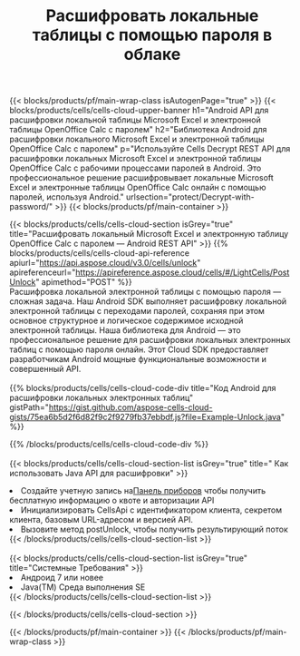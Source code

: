 ﻿---
title: Расшифровать локальные таблицы с помощью пароля в облаке
description:  Облачные API и SDK для разблокировки Microsoft Excel и OpenOffice Calc. Электронные таблицы расшифровываются Cells Облаком API. SDK поддерживает различные языки разработки. Среди них Android, C#, Go, Java, NodeJS, Perl, PHP, Python, Ruby и swift.
url: /ru/android/protect/decrypt-with-password/
---
{{< blocks/products/pf/main-wrap-class isAutogenPage="true" >}}
{{< blocks/products/cells/cells-cloud-upper-banner h1="Android API для расшифровки локальной таблицы Microsoft Excel и электронной таблицы OpenOffice Calc с паролем" h2="Библиотека Android для расшифровки локального Microsoft Excel и электронной таблицы OpenOffice Calc с паролем" p="Используйте Cells Decrypt REST API для расшифровки локальных Microsoft Excel и электронной таблицы OpenOffice Calc с рабочими процессами паролей в Android. Это профессиональное решение расшифровывает локальные Microsoft Excel и электронные таблицы OpenOffice Calc онлайн с помощью паролей, используя Android." urlsection="protect/Decrypt-with-password/" >}}
{{< blocks/products/pf/main-container >}}

{{< blocks/products/cells/cells-cloud-section isGrey="true" title="Расшифровать локальный Microsoft Excel и электронную таблицу OpenOffice Calc с паролем — Android REST API" >}}
{{% blocks/products/cells/cells-cloud-api-reference apiurl="https://api.aspose.cloud/v3.0/cells/unlock" apireferenceurl="https://apireference.aspose.cloud/cells/#/LightCells/PostUnlock" apimethod="POST" %}}
<br/>
Расшифровка локальной электронной таблицы с помощью пароля — сложная задача. Наш Android SDK выполняет расшифровку локальной электронной таблицы с переходами паролей, сохраняя при этом основное структурное и логическое содержимое исходной электронной таблицы. Наша библиотека для Android — это профессиональное решение для расшифровки локальных электронных таблиц с помощью пароля онлайн. Этот Cloud SDK предоставляет разработчикам Android мощные функциональные возможности и совершенный API.
<br/>
<br/>
{{% blocks/products/cells/cells-cloud-code-div title="Код Android для расшифровки локальных электронных таблиц" gistPath="https://gist.github.com/aspose-cells-cloud-gists/75ea6b5d2f6d82f9c2f9279fb37ebbdf.js?file=Example-Unlock.java" %}}
  
{{% /blocks/products/cells/cells-cloud-code-div %}}
<br/>
<br/>
{{< blocks/products/cells/cells-cloud-section-list isGrey="true" title=" Как использовать Java API для расшифровки" >}}
<li> Создайте учетную запись на<a href="https://dashboard.aspose.cloud/">Панель приборов</a> чтобы получить бесплатную информацию о квоте и авторизации API</li>
<li>Инициализировать CellsApi с идентификатором клиента, секретом клиента, базовым URL-адресом и версией API.</li>
<li>Вызовите метод postUnlock, чтобы получить результирующий поток</li>
{{< /blocks/products/cells/cells-cloud-section-list >}}
<br/>
<br/>
{{< blocks/products/cells/cells-cloud-section-list isGrey="true" title="Системные Требования" >}}
<li>Андроид 7 или новее</li>
<li>Java(TM) Среда выполнения SE</li>
{{< /blocks/products/cells/cells-cloud-section-list >}}

{{< /blocks/products/cells/cells-cloud-section >}}

{{< /blocks/products/pf/main-container >}}
{{< /blocks/products/pf/main-wrap-class >}}
